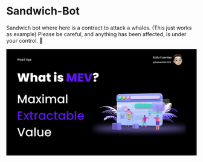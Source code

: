 # Sandwich-Bot

Sandwich bot where here is a contract to attack a whales. (This just works as example) Please be careful, and anything has been affected, is under your control. 🚨

![Image](https://github.com/RafaBlockDev/Flashbots-Labs/blob/main/utils/images/MEV.png)
